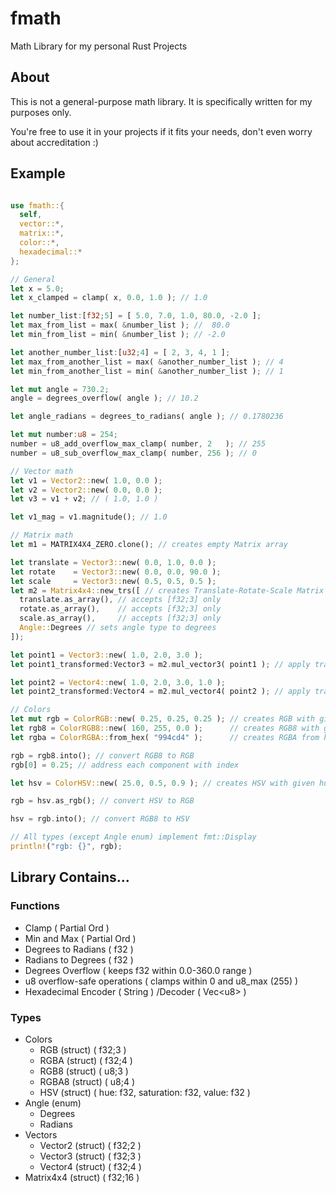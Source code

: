 # fmath
Math Library for my personal Rust Projects

## About

This is not a general-purpose math library. It is specifically written for my purposes only.

You're free to use it in your projects if it fits your needs, don't even worry about accreditation :)

## Example
```rust

use fmath::{
  self,
  vector::*,
  matrix::*,
  color::*,
  hexadecimal::*
};

// General
let x = 5.0;
let x_clamped = clamp( x, 0.0, 1.0 ); // 1.0

let number_list:[f32;5] = [ 5.0, 7.0, 1.0, 80.0, -2.0 ];
let max_from_list = max( &number_list ); //  80.0
let min_from_list = min( &number_list ); // -2.0

let another_number_list:[u32;4] = [ 2, 3, 4, 1 ];
let max_from_another_list = max( &another_number_list ); // 4
let min_from_another_list = min( &another_number_list ); // 1

let mut angle = 730.2;
angle = degrees_overflow( angle ); // 10.2

let angle_radians = degrees_to_radians( angle ); // 0.1780236

let mut number:u8 = 254;
number = u8_add_overflow_max_clamp( number, 2   ); // 255
number = u8_sub_overflow_max_clamp( number, 256 ); // 0

// Vector math
let v1 = Vector2::new( 1.0, 0.0 );
let v2 = Vector2::new( 0.0, 0.0 );
let v3 = v1 + v2; // ( 1.0, 1.0 )

let v1_mag = v1.magnitude(); // 1.0

// Matrix math
let m1 = MATRIX4X4_ZERO.clone(); // creates empty Matrix array

let translate = Vector3::new( 0.0, 1.0, 0.0 );
let rotate    = Vector3::new( 0.0, 0.0, 90.0 );
let scale     = Vector3::new( 0.5, 0.5, 0.5 );
let m2 = Matrix4x4::new_trs([ // creates Translate-Rotate-Scale Matrix from Vector3's
  translate.as_array(), // accepts [f32;3] only
  rotate.as_array(),    // accepts [f32;3] only
  scale.as_array(),     // accepts [f32;3] only
  Angle::Degrees // sets angle type to degrees
]);

let point1 = Vector3::new( 1.0, 2.0, 3.0 );
let point1_transformed:Vector3 = m2.mul_vector3( point1 ); // apply transformation Matrix to Vector3

let point2 = Vector4::new( 1.0, 2.0, 3.0, 1.0 );
let point2_transformed:Vector4 = m2.mul_vector4( point2 ); // apply transformation Matrix to Vector4

// Colors
let mut rgb = ColorRGB::new( 0.25, 0.25, 0.25 ); // creates RGB with given f32's
let rgb8 = ColorRGB8::new( 160, 255, 0.0 );      // creates RGB8 with given u8's
let rgba = ColorRGBA::from_hex( "994cd4" );      // creates RGBA from hex, sets alpha to 1.0

rgb = rgb8.into(); // convert RGB8 to RGB
rgb[0] = 0.25; // address each component with index

let hsv = ColorHSV::new( 25.0, 0.5, 0.9 ); // creates HSV with given hue, saturation and value f32's

rgb = hsv.as_rgb(); // convert HSV to RGB

hsv = rgb.into(); // convert RGB8 to HSV

// All types (except Angle enum) implement fmt::Display
println!("rgb: {}", rgb);


```

## Library Contains...

### Functions

  - Clamp ( Partial Ord )
  - Min and Max ( Partial Ord )
  - Degrees to Radians ( f32 )
  - Radians to Degrees ( f32 )
  - Degrees Overflow ( keeps f32 within 0.0-360.0 range )
  - u8 overflow-safe operations ( clamps within 0 and u8_max (255) )
  - Hexadecimal Encoder ( String ) /Decoder ( Vec\<u8\> )

  ### Types

  - Colors
    - RGB   (struct) ( f32;3 )
    - RGBA  (struct) ( f32;4 )
    - RGB8  (struct) (  u8;3 )
    - RGBA8 (struct) (  u8;4 )
    - HSV   (struct) ( hue: f32, saturation: f32, value: f32 )
  - Angle (enum)
    - Degrees
    - Radians
  - Vectors
    - Vector2 (struct) ( f32;2 )
    - Vector3 (struct) ( f32;3 )
    - Vector4 (struct) ( f32;4 )
  - Matrix4x4 (struct) ( f32;16 )